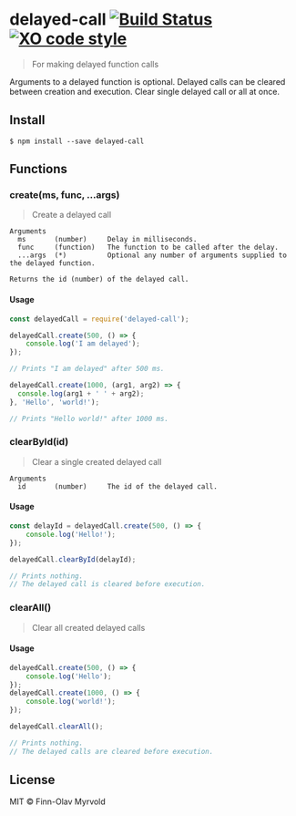 # delayed-call [![Build Status](https://travis-ci.org/finnolav/delayed-call.svg?branch=master)](https://travis-ci.org/finnolav/delayed-call) [![XO code style](https://img.shields.io/badge/code_style-XO-5ed9c7.svg)](https://github.com/sindresorhus/xo)

> For making delayed function calls

Arguments to a delayed function is optional. Delayed calls can be cleared between creation and execution. Clear single delayed call or all at once.

## Install

```
$ npm install --save delayed-call
```

## Functions

### create(ms, func, ...args)
> Create a delayed call

```
Arguments
  ms       (number)     Delay in milliseconds.
  func     (function)   The function to be called after the delay.
  ...args  (*)          Optional any number of arguments supplied to the delayed function.

Returns the id (number) of the delayed call.
```

#### Usage
```js
const delayedCall = require('delayed-call');
```

```js
delayedCall.create(500, () => {
    console.log('I am delayed');
});

// Prints "I am delayed" after 500 ms.
```

```js
delayedCall.create(1000, (arg1, arg2) => {
  console.log(arg1 + ' ' + arg2);
}, 'Hello', 'world!');

// Prints "Hello world!" after 1000 ms.
```

### clearById(id)
> Clear a single created delayed call

```
Arguments
  id       (number)     The id of the delayed call.
```

#### Usage
```js
const delayId = delayedCall.create(500, () => {
    console.log('Hello!');
});

delayedCall.clearById(delayId);

// Prints nothing.
// The delayed call is cleared before execution.
```

### clearAll()
> Clear all created delayed calls

#### Usage
```js
delayedCall.create(500, () => {
    console.log('Hello');
});
delayedCall.create(1000, () => {
    console.log('world!');
});

delayedCall.clearAll();

// Prints nothing.
// The delayed calls are cleared before execution.
```


## License

MIT © Finn-Olav Myrvold